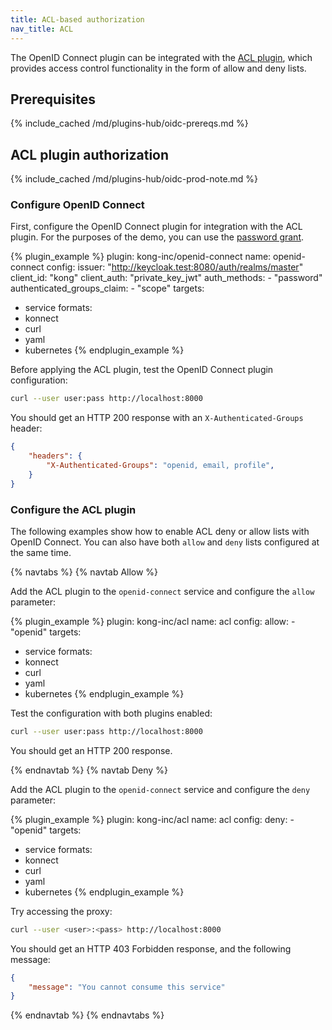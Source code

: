 ```yaml
---
title: ACL-based authorization
nav_title: ACL
---
```


The OpenID Connect plugin can be integrated with the [ACL plugin](/hub/kong-inc/acl/), which provides
access control functionality in the form of allow and deny lists.

## Prerequisites

{% include_cached /md/plugins-hub/oidc-prereqs.md %}

## ACL plugin authorization

{% include_cached /md/plugins-hub/oidc-prod-note.md %}

### Configure OpenID Connect

First, configure the OpenID Connect plugin for integration with the ACL plugin.
For the purposes of the demo, you can use the 
[password grant](/hub/kong-inc/openid-connect/how-to/authentication/password-grant/).

<!-- vale off-->
{% plugin_example %}
plugin: kong-inc/openid-connect
name: openid-connect
config:
  issuer: "http://keycloak.test:8080/auth/realms/master"
  client_id: "kong"
  client_auth: "private_key_jwt"
  auth_methods:
    - "password"
  authenticated_groups_claim:
    - "scope"
targets:
  - service
formats:
  - konnect
  - curl
  - yaml
  - kubernetes
{% endplugin_example %}
<!--vale on -->

Before applying the ACL plugin, test the OpenID Connect plugin configuration:

```bash
curl --user user:pass http://localhost:8000
```

You should get an HTTP 200 response with an `X-Authenticated-Groups` header:

```json
{
    "headers": {
        "X-Authenticated-Groups": "openid, email, profile",
    }
}
```

### Configure the ACL plugin

The following examples show how to enable ACL deny or allow lists with OpenID Connect. 
You can also have both `allow` and `deny` lists configured at the same time.

{% navtabs %}
{% navtab Allow %}

Add the ACL plugin to the `openid-connect` service and configure the `allow` parameter:

<!-- vale off-->
{% plugin_example %}
plugin: kong-inc/acl
name: acl
config:
  allow:
    - "openid"
targets:
  - service
formats:
  - konnect
  - curl
  - yaml
  - kubernetes
{% endplugin_example %}
<!--vale on -->

Test the configuration with both plugins enabled:

```bash
curl --user user:pass http://localhost:8000
```

You should get an HTTP 200 response.

{% endnavtab %}
{% navtab Deny %}

Add the ACL plugin to the `openid-connect` service and configure the `deny` parameter:

<!-- vale off-->
{% plugin_example %}
plugin: kong-inc/acl
name: acl
config:
  deny:
    - "openid"
targets:
  - service
formats:
  - konnect
  - curl
  - yaml
  - kubernetes
{% endplugin_example %}
<!--vale on -->

Try accessing the proxy:

```bash
curl --user <user>:<pass> http://localhost:8000
```

You should get an HTTP 403 Forbidden response, and the following message:

```json
{
    "message": "You cannot consume this service"
}
```

{% endnavtab %}
{% endnavtabs %}
